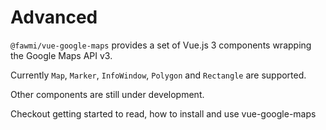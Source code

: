 # Advanced

`@fawmi/vue-google-maps` provides a set of Vue.js 3 components wrapping the Google Maps API v3.

Currently `Map`, `Marker`, `InfoWindow`,  `Polygon` and `Rectangle` are supported.

Other components are still under development. 


Checkout getting started to read, how to install and use vue-google-maps